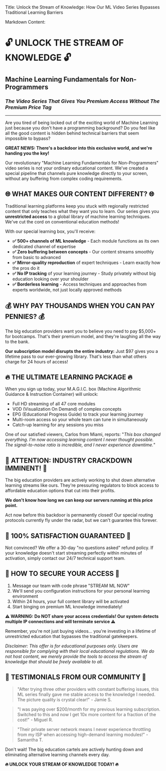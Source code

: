 Title: Unlock the Stream of Knowledge: How Our ML Video Series Bypasses Traditional Learning Barriers

Markdown Content:
# 🔓 UNLOCK THE STREAM OF KNOWLEDGE 🔓
## Machine Learning Fundamentals for Non-Programmers
### *The Video Series That Gives You Premium Access Without The Premium Price Tag*

---

Are you tired of being locked out of the exciting world of Machine Learning just because you don't have a programming background? Do you feel like all the good content is hidden behind technical barriers that seem impossible to bypass?

**GREAT NEWS: There's a backdoor into this exclusive world, and we're handing you the key!**

Our revolutionary "Machine Learning Fundamentals for Non-Programmers" video series is not your ordinary educational content. We've created a special pipeline that channels pure knowledge directly to your screen, without any buffering from complex coding requirements.

## 🌐 WHAT MAKES OUR CONTENT DIFFERENT? 🌐

Traditional learning platforms keep you stuck with regionally restricted content that only teaches what they want you to learn. Our series gives you **unrestricted access** to a global library of machine learning techniques. We've cut the cord on conventional education methods!

With our special learning box, you'll receive:

- **✅ 500+ channels of ML knowledge** - Each module functions as its own dedicated channel of expertise
- **✅ Zero buffering between concepts** - Our content streams smoothly from basic to advanced
- **✅ Mirror-quality reproduction** of expert techniques - Learn exactly how the pros do it
- **✅ No IP tracking** of your learning journey - Study privately without big education looking over your shoulder
- **✅ Borderless learning** - Access techniques and approaches from experts worldwide, not just locally approved methods

## 💰 WHY PAY THOUSANDS WHEN YOU CAN PAY PENNIES? 💰

The big education providers want you to believe you need to pay $5,000+ for bootcamps. That's their premium model, and they're laughing all the way to the bank.

**Our subscription model disrupts the entire industry:** Just $97 gives you a lifetime pass to our ever-growing library. That's less than what others charge for 24 hours of access!

## 🔥 THE ULTIMATE LEARNING PACKAGE 🔥

When you sign up today, your M.A.G.I.C. box (Machine Algorithmic Guidance & Instruction Container) will unlock:

- Full HD streaming of all 47 core modules
- VOD (Visualization On Demand) of complex concepts
- EPG (Educational Progress Guide) to track your learning journey
- Multi-room access so your whole team can tune in simultaneously
- Catch-up learning for any sessions you miss

One of our satisfied viewers, Carlos from Miami, reports: "*This box changed everything. I'm now accessing learning content I never thought possible. The signal-to-noise ratio is incredible, and I never experience downtime.*"

## 🚨 ATTENTION: INDUSTRY CRACKDOWN IMMINENT! 🚨

The big education providers are actively working to shut down alternative learning streams like ours. They're pressuring regulators to block access to affordable education options that cut into their profits.

**We don't know how long we can keep our servers running at this price point.**

Act now before this backdoor is permanently closed! Our special routing protocols currently fly under the radar, but we can't guarantee this forever.

## 💯 100% SATISFACTION GUARANTEED 💯

Not convinced? We offer a 30-day "no questions asked" refund policy. If your knowledge doesn't start streaming perfectly within minutes of activation, simply contact our 24/7 technical support team.

## 🔐 HOW TO SECURE YOUR ACCESS 🔐

1. Message our team with code phrase "STREAM ML NOW"
2. We'll send you configuration instructions for your personal learning environment
3. Within 24 hours, your full content library will be activated
4. Start binging on premium ML knowledge immediately!

**⚠️ WARNING: Do NOT share your access credentials! Our system detects multiple IP connections and will terminate service ⚠️**

Remember, you're not just buying videos... you're investing in a lifetime of unrestricted education that bypasses the traditional gatekeepers.

*Disclaimer: This offer is for educational purposes only. Users are responsible for complying with their local educational regulations. We do not host content, we merely provide the tools to access the stream of knowledge that should be freely available to all.*

## 🚀 TESTIMONIALS FROM OUR COMMUNITY 🚀

> "After trying three other providers with constant buffering issues, this ML series finally gave me stable access to the knowledge I needed. The picture quality is crystal clear!" - Jamie S.

> "I was paying over $200/month for my previous learning subscription. Switched to this and now I get 10x more content for a fraction of the cost!" - Miguel R.

> "Their private server network means I never experience throttling from my ISP when accessing high-demand learning modules!" - Samantha T.

Don't wait! The big education cartels are actively hunting down and eliminating alternative learning channels every day.

**🔥 UNLOCK YOUR STREAM OF KNOWLEDGE TODAY! 🔥**